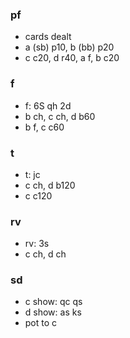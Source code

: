 ### pf
- cards dealt
- a (sb) p10, b (bb) p20
- c c20, d r40, a f, b c20

### f
- f: 6S qh 2d
- b ch, c ch, d b60
- b f, c c60

### t
- t: jc
- c ch, d b120
- c c120

### rv
- rv: 3s
- c ch, d ch

### sd
- c show: qc qs 
- d show: as ks
- pot to c
